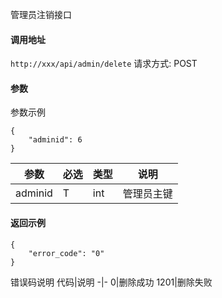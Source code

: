 管理员注销接口


#### 调用地址
`http://xxx/api/admin/delete`
请求方式: POST

#### 参数
参数示例
```
{
    "adminid": 6
}
```

参数 | 必选 | 类型 | 说明
-|-|-|-
adminid | T | int | 管理员主键

#### 返回示例
```
{
    "error_code": "0"
}
```

错误码说明
代码|说明
-|-
0|删除成功
1201|删除失败
